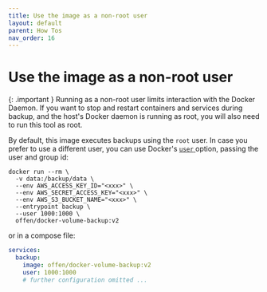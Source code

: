 ```yaml
---
title: Use the image as a non-root user
layout: default
parent: How Tos
nav_order: 16
---
```


# Use the image as a non-root user

{: .important }
Running as a non-root user limits interaction with the Docker Daemon.
If you want to stop and restart containers and services during backup, and the host's Docker daemon is running as root, you will also need to run this tool as root.

By default, this image executes backups using the `root` user.
In case you prefer to use a different user, you can use Docker's [`user` ](https://docs.docker.com/engine/reference/run/#user) option, passing the user and group id:

```console
docker run --rm \
  -v data:/backup/data \
  --env AWS_ACCESS_KEY_ID="<xxx>" \
  --env AWS_SECRET_ACCESS_KEY="<xxx>" \
  --env AWS_S3_BUCKET_NAME="<xxx>" \
  --entrypoint backup \
  --user 1000:1000 \
  offen/docker-volume-backup:v2
```

or in a compose file:

```yml
services:
  backup:
    image: offen/docker-volume-backup:v2
    user: 1000:1000
    # further configuration omitted ...
```
